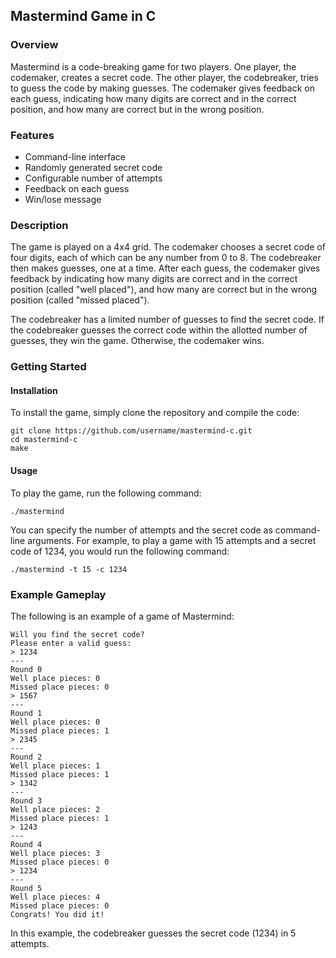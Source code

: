 ## Mastermind Game in C

### Overview

Mastermind is a code-breaking game for two players. One player, the codemaker, creates a secret code. The other player, the codebreaker, tries to guess the code by making guesses. The codemaker gives feedback on each guess, indicating how many digits are correct and in the correct position, and how many are correct but in the wrong position.

### Features

* Command-line interface
* Randomly generated secret code
* Configurable number of attempts
* Feedback on each guess
* Win/lose message

### Description

The game is played on a 4x4 grid. The codemaker chooses a secret code of four digits, each of which can be any number from 0 to 8. The codebreaker then makes guesses, one at a time. After each guess, the codemaker gives feedback by indicating how many digits are correct and in the correct position (called "well placed"), and how many are correct but in the wrong position (called "missed placed").

The codebreaker has a limited number of guesses to find the secret code. If the codebreaker guesses the correct code within the allotted number of guesses, they win the game. Otherwise, the codemaker wins.

### Getting Started

#### Installation

To install the game, simply clone the repository and compile the code:

```
git clone https://github.com/username/mastermind-c.git
cd mastermind-c
make
```

#### Usage

To play the game, run the following command:

```
./mastermind
```

You can specify the number of attempts and the secret code as command-line arguments. For example, to play a game with 15 attempts and a secret code of 1234, you would run the following command:

```
./mastermind -t 15 -c 1234
```

### Example Gameplay

The following is an example of a game of Mastermind:

```
Will you find the secret code?
Please enter a valid guess:
> 1234
---
Round 0
Well place pieces: 0
Missed place pieces: 0
> 1567
---
Round 1
Well place pieces: 0
Missed place pieces: 1
> 2345
---
Round 2
Well place pieces: 1
Missed place pieces: 1
> 1342
---
Round 3
Well place pieces: 2
Missed place pieces: 1
> 1243
---
Round 4
Well place pieces: 3
Missed place pieces: 0
> 1234
---
Round 5
Well place pieces: 4
Missed place pieces: 0
Congrats! You did it!
```

In this example, the codebreaker guesses the secret code (1234) in 5 attempts.